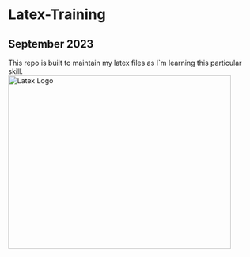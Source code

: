 # Latex-Training
## September 2023
This repo is built to maintain my latex files as I`m learning this particular skill.
<br >
<img src="https://cdn.hashnode.com/res/hashnode/image/upload/v1622645677746/2cGI9JRa_.png?auto=compress,format&format=webp" alt="Latex Logo" width="450" height="350">
